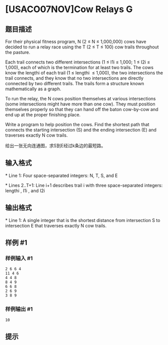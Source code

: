 # [USACO07NOV]Cow Relays G

## 题目描述

For their physical fitness program, N (2 ≤ N ≤ 1,000,000) cows have decided to run a relay race using the T (2 ≤ T ≤ 100) cow trails throughout the pasture.

Each trail connects two different intersections (1 ≤ I1i ≤ 1,000; 1 ≤ I2i ≤ 1,000), each of which is the termination for at least two trails. The cows know the lengthi of each trail (1 ≤ lengthi  ≤ 1,000), the two intersections the trail connects, and they know that no two intersections are directly connected by two different trails. The trails form a structure known mathematically as a graph.

To run the relay, the N cows position themselves at various intersections (some intersections might have more than one cow). They must position themselves properly so that they can hand off the baton cow-by-cow and end up at the proper finishing place.

Write a program to help position the cows. Find the shortest path that connects the starting intersection (S) and the ending intersection (E) and traverses exactly N cow trails.

给出一张无向连通图，求S到E经过k条边的最短路。


## 输入格式

\* Line 1: Four space-separated integers: N, T, S, and E

\* Lines 2..T+1: Line i+1 describes trail i with three space-separated integers: lengthi , I1i , and I2i


## 输出格式

\* Line 1: A single integer that is the shortest distance from intersection S to intersection E that traverses exactly N cow trails.


## 样例 #1

### 样例输入 #1
```
2 6 6 4
11 4 6
4 4 8
8 4 9
6 6 8
2 6 9
3 8 9
```

### 样例输出 #1

```
10
```

## 提示


